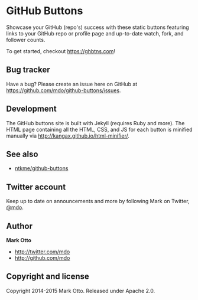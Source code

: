 # GitHub Buttons

Showcase your GitHub (repo's) success with these static buttons featuring links to your GitHub repo or profile page and up-to-date watch, fork, and follower counts.

To get started, checkout <https://ghbtns.com>!

## Bug tracker

Have a bug? Please create an issue here on GitHub at <https://github.com/mdo/github-buttons/issues>.

## Development

The GitHub buttons site is built with Jekyll (requires Ruby and more). The HTML page containing all the HTML, CSS, and JS for each button is minified manually via <http://kangax.github.io/html-minifier/>.

## See also

- [ntkme/github-buttons](https://github.com/ntkme/github-buttons)

## Twitter account

Keep up to date on announcements and more by following Mark on Twitter, <a href="http://twitter.com/mdo">@mdo</a>.

## Author

**Mark Otto**

+ http://twitter.com/mdo
+ http://github.com/mdo

## Copyright and license

Copyright 2014-2015 Mark Otto. Released under Apache 2.0.
